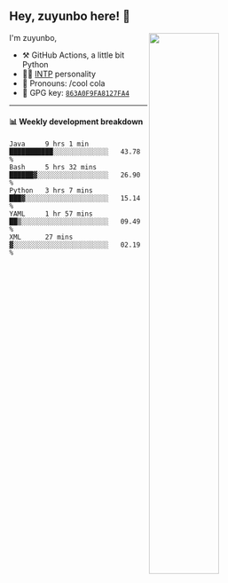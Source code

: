 

## Hey, zuyunbo here! :wave: 
[<img align="right" width="50%" src="https://github-readme-stats.vercel.app/api?username=zuyunbo&theme=dark&show_icons=true">](https://metrics.lecoq.io/ouuan?template=classic)

I'm zuyunbo,

-   :hammer_and_pick: GitHub Actions, a little bit Python
-   :man_scientist: [INTP](https://www.16personalities.com/profiles/3302586f07ca3) personality
-   :man: Pronouns: /cool cola
-   :key: GPG key: [`863A0F9FA8127FA4`](https://github.com/zuyunbo.gpg)

---

#### :bar_chart: Weekly development breakdown
<!--START_SECTION:waka-->
```text
Java     9 hrs 1 min     ███████████░░░░░░░░░░░░░░   43.78 % 
Bash     5 hrs 32 mins   ██████▓░░░░░░░░░░░░░░░░░░   26.90 % 
Python   3 hrs 7 mins    ███▓░░░░░░░░░░░░░░░░░░░░░   15.14 % 
YAML     1 hr 57 mins    ██▒░░░░░░░░░░░░░░░░░░░░░░   09.49 % 
XML      27 mins         ▓░░░░░░░░░░░░░░░░░░░░░░░░   02.19 % 
```
<!--END_SECTION:waka-->


